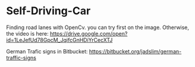 # Self-Driving-Car

Finding road lanes with OpenCv.
you can try first on the image. Otherwise, the video is here: https://drive.google.com/open?id=1LeJefUd78GpcM_JqifcGnHDiYrCecXTJ

German Trafic signs in Bitbucket: https://bitbucket.org/jadslim/german-traffic-signs
